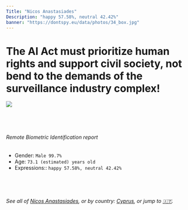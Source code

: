 ```yaml
---
Title: "Nicos Anastasiades"
Description: "happy 57.58%, neutral 42.42%"
banner: "https://dontspy.eu/data/photos/34_box.jpg"
---
```


# The AI Act must prioritize human rights and support civil society, not bend to the demands of the surveillance industry complex!

<link rel="stylesheet" type="text/css" href="/css/blog.css" />

<div class="is-fake" hidden>

_This image is **clearly fake**_, yet we [continue to collect them because the AI Act negotiations](/blog/why-deepfake/) are heading in a direction that will only make people's lives more complicated. For a more in-depth explanation, read: [Double threat: why losing the battle against Face Biometrics would fuel the proliferation of deepfakes](/blog/the-dual-threat-how-losing-the-biometric-battle-fuels-deepfake-proliferation/).


</div>

<!-- <img src="https://dontspy.eu/data/photos/54_box.jpg" /> -->
<img src="https://dontspy.eu/data/photos/34_box.jpg" />

## <br>

###### Remote Biometric Identification report

* <span class="label">Gender:</span> `Male 99.7%`
* <span class="label">Age:</span> `73.1 (estimated) years old`
* <span class="label">Expressions::</span> `happy 57.58%, neutral 42.42%`

## <br>

###### See all of [Nicos Anastasiades](/policymaker#Nicos%20Anastasiades), or by country: [Cyprus](/country#Cyprus), or jump to [🇮🇹](/x/1).

## <br>
